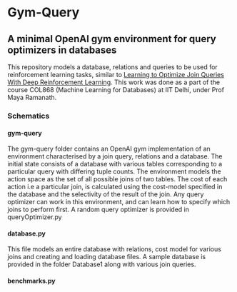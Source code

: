 # Gym-Query
## A minimal OpenAI gym environment for query optimizers in databases

This repository models a database, relations and queries to be used for reinforcement learning tasks, similar to [Learning to Optimize Join Queries With Deep
Reinforcement Learning](https://arxiv.org/pdf/1808.03196.pdf). This work was done as a part of the course COL868 (Machine Learning for Databases) at IIT Delhi, under Prof Maya Ramanath.

### Schematics

#### gym-query
The gym-query folder contains an OpenAI gym implementation of an environment characterised by a join query, relations and a database. The initial state consists of a database with various tables corresponding to a particular query with differing tuple counts. The environment models the action space as the set of all possible joins of two tables. The cost of each action i.e a particular join, is calculated using the cost-model specified in the database and the selectivity of the result of the join. Any query optimizer can work in this environment, and can learn how to specify which joins to perform first. A random query optimizer is provided in queryOptimizer.py

#### database.py

This file models an entire database with relations, cost model for various joins and creating and loading database files. A sample database is provided in the folder Database1 along with various join queries. 

#### benchmarks.py 




